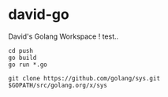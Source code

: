 # david-go
David's Golang Workspace !  test..

```
cd push
go build 
go run *.go
```

```
git clone https://github.com/golang/sys.git $GOPATH/src/golang.org/x/sys
```
